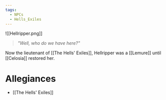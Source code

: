 ```yaml
---
tags:
  - NPCs
  - Hells_Exiles
---
```

![[Hellripper.png]]
> *"Well, who do we have here?"*

Now the lieutenant of [[The Hells' Exiles]], Hellripper was a [[Lemure]] until [[Celosia]] restored her.
# Allegiances
- [[The Hells' Exiles]]